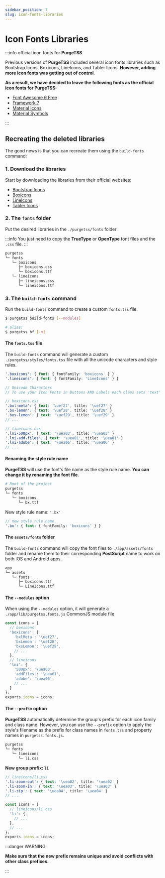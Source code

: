 ```yaml
---
sidebar_position: 7
slug: icon-fonts-libraries
---
```


# Icon Fonts Libraries

:::info official icon fonts for **PurgeTSS**

Previous versions of **PurgeTSS** included several icon fonts libraries such as Bootstrap Icons, Boxicons, LineIcons, and Tabler Icons. **However, adding more icon fonts was getting out of control**.

**As a result, we have decided to leave the following fonts as the official icon fonts for PurgeTSS:**

- [Font Awesome 6 Free](https://fontawesome.com)
- [Framework 7](https://framework7.io/icons/)
- [Material Icons](https://fonts.google.com/icons?icon.set=Material+Icons)
- [Material Symbols](https://fonts.google.com/icons?icon.set=Material+Symbols)

:::

## Recreating the deleted libraries
The good news is that you can recreate them using the `build-fonts` command:

### 1. Download the libraries
Start by downloading the libraries from their official websites:

- [Bootstrap Icons](https://icons.getbootstrap.com)
- [Boxicons](https://boxicons.com)
- [LineIcons](https://lineicons.com/icons/?type=free)
- [Tabler Icons](https://tabler-icons.io)

### 2. The `fonts` folder
Put the desired libraries in the `./purgetss/fonts` folder

:::info
You just need to copy the **TrueType** or **OpenType** font files and the `.css` file.
:::

```bash title="./purgetss/fonts/"
purgetss
└─ fonts
   └─ boxicons
      ├─ boxicons.css
      └─ boxicons.ttf
   └─ lineicons
      ├─ lineicons.css
      └─ lineicons.ttf
```

### 3. The `build-fonts` command
Run the `build-fonts` command to create a custom `fonts.tss` file.

```bash
$ purgetss build-fonts [--modules]

# alias:
$ purgetss bf [-m]
```

#### The `fonts.tss` file
The `build-fonts` command will generate a custom `./purgetss/styles/fonts.tss` file with all the unicode characters and style rules.

```scss title="./purgetss/syles/fonts.tss"
'.boxicons': { font: { fontFamily: 'boxicons' } }
'.lineicons': { font: { fontFamily: 'LineIcons' } }

// Unicode Characters
// To use your Icon Fonts in Buttons AND Labels each class sets 'text' and 'title' properties

// boxicons.css
'.bxl-meta': { text: '\uef27', title: '\uef27' }
'.bx-lemon': { text: '\uef28', title: '\uef28' }
'.bxs-lemon': { text: '\uef29', title: '\uef29' }
// ...

// lineicons.css
'.lni-500px': { text: '\uea03', title: '\uea03' }
'.lni-add-files': { text: '\uea01', title: '\uea01' }
'.lni-adobe': { text: '\uea06', title: '\uea06' }
// ...
```

#### Renaming the style rule name
**PurgeTSS** will use the font's file name as the style rule name. **You can change it by renaming the font file**.

```bash title="./purgetss/fonts/"
# Root of the project
purgetss
└─ fonts
   └─ boxicons
      └─ bx.ttf
```

New style rule name: `'.bx'`
```scss title="./purgetss/syles/fonts.tss"
// new style rule name
'.bx': { font: { fontFamily: 'boxicons' } }
```

#### The `assets/fonts` folder
The `build-fonts` command will copy the font files to `./app/assets/fonts` folder and rename them to their corresponding **PostScript** name to work on both iOS and Android apps.

```bash title="./app/assets/fonts/"
app
└─ assets
   └─ fonts
      ├─ boxicons.ttf
      └─ LineIcons.ttf
```

#### The `--modules` option
When using the `--modules` option, it will generate a `./app/lib/purgetss.fonts.js` CommonJS module file

```javascript title="./app/lib/purgetss.fonts.js"
const icons = {
  // boxicons
  'boxicons': {
    'bxlMeta': '\uef27',
    'bxLemon': '\uef28',
    'bxsLemon': '\uef29',
    // ...
  },
  // lineicons
  'lni': {
    '500px': '\uea03',
    'addFiles': '\uea01',
    'adobe': '\uea06',
    // ...
  }
};
exports.icons = icons;
```

#### The `--prefix` option

**PurgeTSS** automatically determine the group's prefix for each icon family and class name. However, you can use the `--prefix` option to apply the style's filename as the prefix for class names in `fonts.tss` and property names in `purgetss.fonts.js`.

```bash title="./purgetss/fonts/"
purgetss
└─ fonts
   └─ lineicons
      └─ li.css
```

**New group prefix: `li`**

```scss title="./purgetss/syles/fonts.tss"
// lineicons/li.css
'.li-zoom-out': { text: '\uea02', title: '\uea02' }
'.li-zoom-in': { text: '\uea03', title: '\uea03' }
'.li-zip': { text: '\uea04', title: '\uea04' }
// ...
```


```javascript title="./app/lib/purgetss.fonts.js"
const icons = {
  // lineicons/li.css
  'li': {
    // ...
  },
  // ...
};
exports.icons = icons;
```

:::danger WARNING

**Make sure that the new prefix remains unique and avoid conflicts with other class prefixes.**

:::
